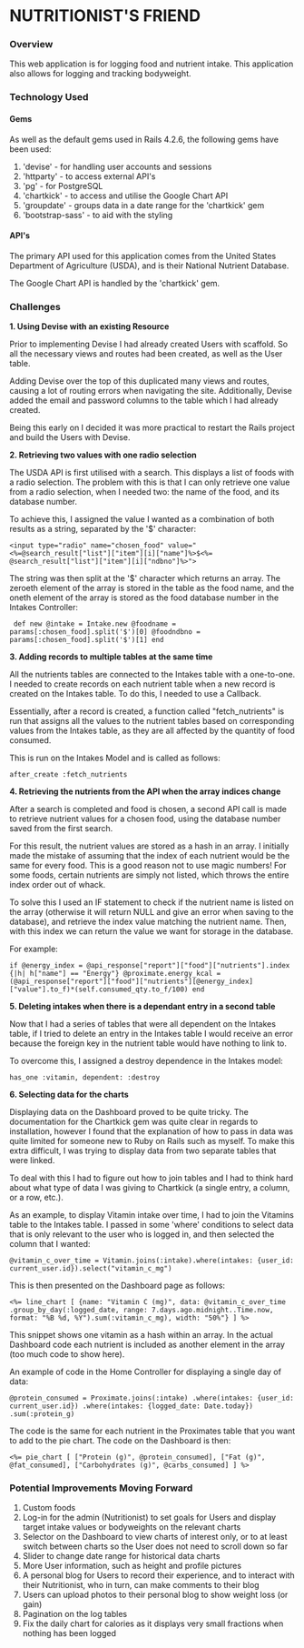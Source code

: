 # NUTRITIONIST'S FRIEND

### Overview

This web application is for logging food and nutrient intake. This
application also allows for logging and tracking bodyweight.


### Technology Used

#### Gems

As well as the default gems used in Rails 4.2.6, the following gems have been
used:

1. 'devise' - for handling user accounts and sessions
2. 'httparty' - to access external API's
3. 'pg' - for PostgreSQL
4. 'chartkick' - to access and utilise the Google Chart API
5. 'groupdate' - groups data in a date range for the 'chartkick' gem
5. 'bootstrap-sass' - to aid with the styling

#### API's

The primary API used for this application comes from the United States
Department of Agriculture (USDA), and is their National Nutrient Database.

The Google Chart API is handled by the 'chartkick' gem.


### Challenges

**1. Using Devise with an existing Resource**

  Prior to implementing Devise I had already created Users with scaffold. So
  all the necessary views and routes had been created, as well as the User table.

  Adding Devise over the top of this duplicated many views and routes, causing a
  lot of routing errors when navigating the site. Additionally, Devise added the
  email and password columns to the table which I had already created.

  Being this early on I decided it was more practical to restart the Rails
  project and build the Users with Devise.

**2. Retrieving two values with one radio selection**

  The USDA API is first utilised with a search. This displays a list of foods
  with a radio selection. The problem with this is that I can only retrieve one
  value from a radio selection, when I needed two: the name of the food, and its
  database number.

  To achieve this, I assigned the value I wanted as a combination of both
  results as a string, separated by the '$' character:

`<input type="radio" name="chosen_food" value="<%=@search_result["list"]["item"][i]["name"]%>$<%= @search_result["list"]["item"][i]["ndbno"]%>">`

  The string was then split at the '$' character which returns an array. The
  zeroeth element of the array is stored in the table as the food name, and the
  oneth element of the array is stored as the food database number in the Intakes
  Controller:

`  def new
    @intake = Intake.new
    @foodname = params[:chosen_food].split('$')[0]
    @foodndbno = params[:chosen_food].split('$')[1]
    end
`

**3. Adding records to multiple tables at the same time**

  All the nutrients tables are connected to the Intakes table with a one-to-one.
  I needed to create records on each nutrient table when a new record is created
  on the Intakes table. To do this, I needed to use a Callback.

  Essentially, after a record is created, a function called "fetch_nutrients" is
  run that assigns all the values to the nutrient tables based on corresponding
  values from the Intakes table, as they are all affected by the quantity of food
  consumed.

  This is run on the Intakes Model and is called as follows:

`after_create :fetch_nutrients`

**4. Retrieving the nutrients from the API when the array indices change**

  After a search is completed and food is chosen, a second API call is made to
  retrieve nutrient values for a chosen food, using the database number saved from
  the first search.

  For this result, the nutrient values are stored as a hash in an array. I
  initially made the mistake of assuming that the index of each nutrient would
  be the same for every food. This is a good reason not to use magic numbers!
  For some foods, certain nutrients are simply not listed, which throws the entire
  index order out of whack.

  To solve this I used an IF statement to check if the nutrient name is listed on
  the array (otherwise it will return NULL and give an error when saving to the
  database), and retrieve the index value matching the nutrient name. Then,
  with this index we can return the value we want for storage in the database.

  For example:

`if @energy_index = @api_response["report"]["food"]["nutrients"].index {|h| h["name"] == "Energy"}
  @proximate.energy_kcal = (@api_response["report"]["food"]["nutrients"][@energy_index]["value"].to_f)*(self.consumed_qty.to_f/100)
end`

**5. Deleting intakes when there is a dependant entry in a second table**

  Now that I had a series of tables that were all dependent on the Intakes table,
  if I tried to delete an entry in the Intakes table I would receive an error
  because the foreign key in the nutrient table would have nothing to link to.

  To overcome this, I assigned a destroy dependence in the Intakes model:

`has_one :vitamin, dependent: :destroy`

**6. Selecting data for the charts**

  Displaying data on the Dashboard proved to be quite tricky. The documentation
  for the Chartkick gem was quite clear in regards to installation, however I
  found that the explanation of how to pass in data was quite limited for
  someone new to Ruby on Rails such as myself. To make this extra difficult,
  I was trying to display data from two separate tables that were linked.

  To deal with this I had to figure out how to join tables and I had to think hard
  about what type of data I was giving to Chartkick (a single entry, a column, or a
  row, etc.).

  As an example, to display Vitamin intake over time, I had to join the Vitamins
  table to the Intakes table. I passed in some 'where' conditions to select
  data that is only relevant to the user who is logged in, and then selected the
  column that I wanted:

`@vitamin_c_over_time = Vitamin.joins(:intake).where(intakes: {user_id: current_user.id}).select("vitamin_c_mg")`

  This is then presented on the Dashboard page as follows:

`<%= line_chart [
  {name: "Vitamin C (mg)", data: @vitamin_c_over_time
    .group_by_day(:logged_date, range: 7.days.ago.midnight..Time.now,
    format: "%B %d, %Y").sum(:vitamin_c_mg), width: "50%"}
  ] %>`

  This snippet shows one vitamin as a hash within an array. In the actual
  Dashboard code each nutrient is included as another element in the array (too
  much code to show here).

  An example of code in the Home Controller for displaying a single day of data:

`@protein_consumed = Proximate.joins(:intake)
  .where(intakes: {user_id: current_user.id})
  .where(intakes: {logged_date: Date.today})
  .sum(:protein_g)`

  The code is the same for each nutrient in the Proximates table that you want to
  add to the pie chart. The code on the Dashboard is then:

`<%= pie_chart [
  ["Protein (g)", @protein_consumed],
  ["Fat (g)", @fat_consumed],
  ["Carbohydrates (g)", @carbs_consumed]
] %>`


### Potential Improvements Moving Forward

1. Custom foods
2. Log-in for the admin (Nutritionist) to set goals for Users and display
target intake values or bodyweights on the relevant charts
3. Selector on the Dashboard to view charts of interest only, or to at least
switch between charts so the User does not need to scroll down so far
4. Slider to change date range for historical data charts
5. More User information, such as height and profile pictures
6. A personal blog for Users to record their experience, and to interact with
their Nutritionist, who in turn, can make comments to their blog
7. Users can upload photos to their personal blog to show weight loss (or gain)
8. Pagination on the log tables
9. Fix the daily chart for calories as it displays very small fractions
when nothing has been logged
